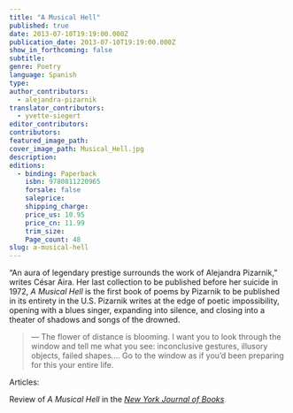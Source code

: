 ```yaml
---
title: "A Musical Hell"
published: true
date: 2013-07-10T19:19:00.000Z
publication_date: 2013-07-10T19:19:00.000Z
show_in_forthcoming: false
subtitle:
genre: Poetry
language: Spanish
type:
author_contributors:
  - alejandra-pizarnik
translator_contributors:
  - yvette-siegert
editor_contributors:
contributors:
featured_image_path:
cover_image_path: Musical_Hell.jpg
description:
editions:
  - binding: Paperback
    isbn: 9780811220965
    forsale: false
    saleprice:
    shipping_charge:
    price_us: 10.95
    price_cn: 11.99
    trim_size:
    Page_count: 48
slug: a-musical-hell
---
```


“An aura of legendary prestige surrounds the work of Alejandra Pizarnik,” writes César Aira. Her last collection to be published before her suicide in 1972, _A Musical Hell_ is the first book of poems by Pizarnik to be published in its entirety in the U.S. Pizarnik writes at the edge of poetic impossibility, opening with a blues singer, expanding into silence, and closing into a theater of shadows and songs of the drowned.

> — The flower of distance is blooming. I want you to look through the window and
> tell me what you see: inconclusive gestures, illusory objects, failed shapes.… Go
> to the window as if you’d been preparing for this your entire life.

Articles:

Review of _A Musical Hell_ in the [_New York Journal of Books_](http://www.nyjournalofbooks.com/book-review/musical-hell)

